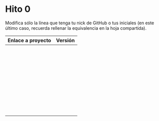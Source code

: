 # Hito 0

Modifica sólo la línea que tenga tu nick de GitHub o tus iniciales (en este
último caso, recuerda rellenar la equivalencia en la hoja compartida).

| Enlace a proyecto                          | Versión |
|--------------------------------------------|---------|
| <!-- Enlace de A M A M --> | |
| <!-- Enlace de A A W P --> | |
| <!-- Enlace de B D K K H --> | |
| <!-- Enlace de B M A --> | |
| <!-- Enlace de B A F H --> | |
| <!-- Enlace de C C K G --> | |
| <!-- Enlace de mcarmona99 --> | |
| <!-- Enlace de jumacasni --> | |
| <!-- Enlace de D L V H J L --> | |
| <!-- Enlace de jlgallego99 --> | |
| <!-- Enlace de G T M --> | |
| <!-- Enlace de jcgq --> | |
| <!-- Enlace de LCinder --> | |
| <!-- Enlace de J M --> | |
| <!-- Enlace de K Z --> | |
| <!-- Enlace de L S A E --> | |
| <!-- Enlace de DomingoLopez --> | |
| <!-- Enlace de MenaBarrera --> | |
| <!-- Enlace de N M D --> | |
| <!-- Enlace de N N --> | |
| <!-- Enlace de O T M --> | |
| <!-- Enlace de P S S L --> | |
| <!-- Enlace de P A S --> | |
| <!-- Enlace de Anglepi --> | |
| <!-- Enlace de P O --> | |
| <!-- Enlace de soyjorgeprg --> | |
| <!-- Enlace de R Z F --> | |
| <!-- Enlace de R D J M --> | |
| <!-- Enlace de S D L C J --> | |
| <!-- Enlace de S M J --> | |
| <!-- Enlace de S A A J --> | |
| <!-- Enlace de S M C --> | |
| <!-- Enlace de S V L E --> | |
| <!-- Enlace de Nastard --> | |
| <!-- Enlace de T R C --> | |
| <!-- Enlace de T D L T V --> | |
| <!-- Enlace de ccvaillant1992 --> | |
| <!-- Enlace de opolovynka --> | |
